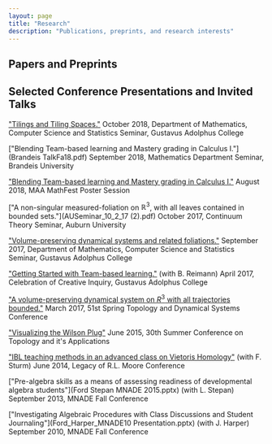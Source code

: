 ```yaml
---
layout: page
title: "Research"
description: "Publications, preprints, and research interests"
---
```


## Papers and Preprints


## Selected Conference Presentations and Invited Talks
["Tilings and Tiling Spaces."](Tilings_talk_GAC.pdf)
October 2018, Department of Mathematics, Computer Science  and Statistics Seminar, Gustavus Adolphus College

["Blending Team-based learning and Mastery grading in Calculus I."](Brandeis TalkFa18.pdf) 
September 2018, Mathematics Department Seminar, Brandeis University

["Blending Team-based learning and Mastery grading in Calculus I."](MathFestPosterFa18.pdf) 
August 2018, MAA MathFest Poster Session

["A non-singular measured-foliation on $\mathbb{R}^3$, with all leaves contained in bounded sets."](AUSeminar_10_2_17 (2).pdf) 
October 2017, Continuum Theory Seminar, Auburn University

["Volume-preserving dynamical systems and related foliations."](GACSeminar_2017.pdf) 
September 2017, Department of Mathematics, Computer Science  and Statistics Seminar, Gustavus Adolphus College

["Getting Started with Team-based learning."](Getting_Started_with_Team_Based_Learning.pdf) (with B. Reimann) 
April 2017, Celebration of Creative Inquiry, Gustavus Adolphus College

["A volume-preserving dynamical system on $R^3$ with all trajectories bounded."](Jersey_City_Talk.pdf) 
March 2017, 51st Spring Topology and Dynamical Systems Conference

["Visualizing the Wilson Plug"](Galway2015.pdf) 
June 2015, 30th Summer Conference on Topology and it's Applications

["IBL teaching methods in an advanced class on Vietoris Homology"](RLM2014FORD_STURM-jf_edits.pdf) (with F. Sturm) 
June 2014, Legacy of R.L. Moore Conference

["Pre-algebra skills as a means of assessing readiness of developmental algebra students"](Ford Stepan MNADE 2015.pptx) (with L. Stepan) 
September 2013, MNADE Fall Conference

["Investigating Algebraic Procedures with Class Discussions and Student Journaling"](Ford_Harper_MNADE10 Presentation.pptx) (with J. Harper) 
September 2010, MNADE Fall Conference










